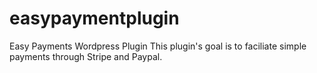# easypaymentplugin
Easy Payments Wordpress Plugin
This plugin's goal is to faciliate simple payments through Stripe and Paypal. 
